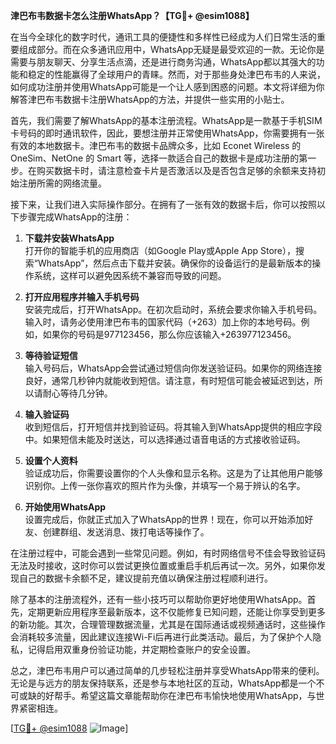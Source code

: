 **津巴布韦数据卡怎么注册WhatsApp？【TG💪+ @esim1088】**

在当今全球化的数字时代，通讯工具的便捷性和多样性已经成为人们日常生活的重要组成部分。而在众多通讯应用中，WhatsApp无疑是最受欢迎的一款。无论你是需要与朋友聊天、分享生活点滴，还是进行商务沟通，WhatsApp都以其强大的功能和稳定的性能赢得了全球用户的青睐。然而，对于那些身处津巴布韦的人来说，如何成功注册并使用WhatsApp可能是一个让人感到困惑的问题。本文将详细为你解答津巴布韦数据卡注册WhatsApp的方法，并提供一些实用的小贴士。

首先，我们需要了解WhatsApp的基本注册流程。WhatsApp是一款基于手机SIM卡号码的即时通讯软件，因此，要想注册并正常使用WhatsApp，你需要拥有一张有效的本地数据卡。津巴布韦的数据卡品牌众多，比如 Econet Wireless 的 OneSim、NetOne 的 Smart 等，选择一款适合自己的数据卡是成功注册的第一步。在购买数据卡时，请注意检查卡片是否激活以及是否包含足够的余额来支持初始注册所需的网络流量。

接下来，让我们进入实际操作部分。在拥有了一张有效的数据卡后，你可以按照以下步骤完成WhatsApp的注册：

1. **下载并安装WhatsApp**  
   打开你的智能手机的应用商店（如Google Play或Apple App Store），搜索“WhatsApp”，然后点击下载并安装。确保你的设备运行的是最新版本的操作系统，这样可以避免因系统不兼容而导致的问题。

2. **打开应用程序并输入手机号码**  
   安装完成后，打开WhatsApp。在初次启动时，系统会要求你输入手机号码。输入时，请务必使用津巴布韦的国家代码（+263）加上你的本地号码。例如，如果你的号码是977123456，那么你应该输入+263977123456。

3. **等待验证短信**  
   输入号码后，WhatsApp会尝试通过短信向你发送验证码。如果你的网络连接良好，通常几秒钟内就能收到短信。请注意，有时短信可能会被延迟到达，所以请耐心等待几分钟。

4. **输入验证码**  
   收到短信后，打开短信并找到验证码。将其输入到WhatsApp提供的相应字段中。如果短信未能及时送达，可以选择通过语音电话的方式接收验证码。

5. **设置个人资料**  
   验证成功后，你需要设置你的个人头像和显示名称。这是为了让其他用户能够识别你。上传一张你喜欢的照片作为头像，并填写一个易于辨认的名字。

6. **开始使用WhatsApp**  
   设置完成后，你就正式加入了WhatsApp的世界！现在，你可以开始添加好友、创建群组、发送消息、拨打电话等操作了。

在注册过程中，可能会遇到一些常见问题。例如，有时网络信号不佳会导致验证码无法及时接收，这时你可以尝试更换位置或重启手机后再试一次。另外，如果你发现自己的数据卡余额不足，建议提前充值以确保注册过程顺利进行。

除了基本的注册流程外，还有一些小技巧可以帮助你更好地使用WhatsApp。首先，定期更新应用程序至最新版本，这不仅能修复已知问题，还能让你享受到更多的新功能。其次，合理管理数据流量，尤其是在国际通话或视频通话时，这些操作会消耗较多流量，因此建议连接Wi-Fi后再进行此类活动。最后，为了保护个人隐私，记得启用双重身份验证功能，并定期检查账户的安全设置。

总之，津巴布韦用户可以通过简单的几步轻松注册并享受WhatsApp带来的便利。无论是与远方的朋友保持联系，还是参与本地社区的互动，WhatsApp都是一个不可或缺的好帮手。希望这篇文章能帮助你在津巴布韦愉快地使用WhatsApp，与世界紧密相连。

[[TG💪+ @esim1088](https://t.me/s/esim1088) ![Image](https://i.postimg.cc/4NQfJmqS/Snipaste-2025-05-13-00-14-12.png)]